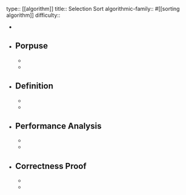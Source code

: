 type:: [[algorithm]]
title:: Selection Sort
algorithmic-family:: #[[sorting algorithm]]
difficulty::

-
- ## Porpuse
	-
	-
- ## Definition
	-
	-
- ## Performance Analysis
	-
	-
- ## Correctness Proof
	-
	-